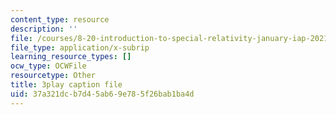 ```yaml
---
content_type: resource
description: ''
file: /courses/8-20-introduction-to-special-relativity-january-iap-2021/37a321dcb7d45ab69e785f26bab1ba4d_eF38136N_4c.vtt
file_type: application/x-subrip
learning_resource_types: []
ocw_type: OCWFile
resourcetype: Other
title: 3play caption file
uid: 37a321dc-b7d4-5ab6-9e78-5f26bab1ba4d
---
```

